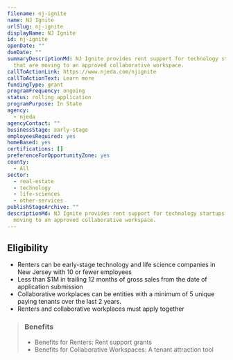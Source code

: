 ```yaml
---
filename: nj-ignite
name: NJ Ignite
urlSlug: nj-ignite
displayName: NJ Ignite
id: nj-ignite
openDate: ""
dueDate: ""
summaryDescriptionMd: NJ Ignite provides rent support for technology startups
  that are moving to an approved collaborative workspace.
callToActionLink: https://www.njeda.com/njignite
callToActionText: Learn more
fundingType: grant
programFrequency: ongoing
status: rolling application
programPurpose: In State
agency:
  - njeda
agencyContact: ""
businessStage: early-stage
employeesRequired: yes
homeBased: yes
certifications: []
preferenceForOpportunityZone: yes
county:
  - All
sector:
  - real-estate
  - technology
  - life-sciences
  - other-services
publishStageArchive: ""
descriptionMd: NJ Ignite provides rent support for technology startups that are
  moving to an approved collaborative workspace.
---
```


## Eligibility

- Renters can be early-stage technology and life science companies in New Jersey with 10 or fewer employees
- Less than $1M in trailing 12 months of gross sales from the date of application submission
- Collaborative workplaces can be entities with a minimum of 5 unique paying tenants over the last 2 years.
- Renters and collaborative workplaces must apply together

> ### Benefits
>
> - Benefits for Renters: Rent support grants
> - Benefits for Collaborative Workspaces: A tenant attraction tool
